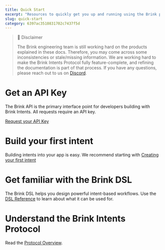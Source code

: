 ```yaml
---
title: Quick Start
excerpt: "Resources to quickly get you up and running using the Brink protocol."
slug: quick-start
category: 6397ac3510831702c7437f5d
---
```

> 🚧 Disclaimer
>
> The Brink engineering team is still working hard on the products explained in these docs. Therefore, you may come across some inconsistencies or stale/missing information. We are working hard to make the Brink Intents Protocol fully feature-complete, and refining the documentation is part of that process. If you have any questions, please reach out to us on [Discord](https://discord.gg/8Mjrq77xyd).

# Get an API Key

The Brink API is the primary interface point for developers building with Brink Intents. All requests require an API key.

[Request your API Key](https://discord.gg/8Mjrq77xyd)

# Build your first intent

Building intents into your app is easy. We recommend starting with [Creating your first intent](https://docs.brink.trade/docs/creating-your-first-intent)

# Get familiar with the Brink DSL

The Brink DSL helps you design powerful intent-based workflows. Use the [DSL Reference](https://docs.brink.trade/reference/dsl-overview) to learn about what it can be used for.

# Understand the Brink Intents Protocol

Read the [Protocol Overview](https://docs.brink.trade/docs/protocol-overview).